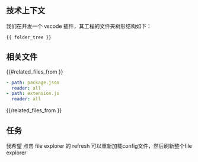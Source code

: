 ## 技术上下文

我们在开发一个 vscode 插件，其工程的文件夹树形结构如下：

```
{{ folder_tree }}
```

## 相关文件

{{#related_files_from }}
```yaml
- path: package.json
  reader: all
- path: extension.js
  reader: all
```
{{/related_files_from }}

## 任务

我希望 点击 file explorer 的 refresh 可以重新加载config文件，然后刷新整个file explorer